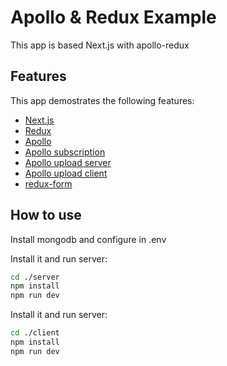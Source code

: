 # Apollo & Redux Example

This app is based Next.js with apollo-redux

## Features

This app demostrates the following features:

* [Next.js](https://github.com/zeit/next.js)
* [Redux](https://github.com/reactjs/redux)
* [Apollo](https://github.com/reactjs/redux)
* [Apollo subscription](https://github.com/Goluis/with-apollo-subscriptions)
* [Apollo upload server](https://github.com/jaydenseric/apollo-upload-server)
* [Apollo upload client](https://github.com/jaydenseric/apollo-upload-client)
* [redux-form](https://github.com/erikras/redux-form)

## How to use

Install mongodb and configure in .env

Install it and run server:

```bash
cd ./server
npm install
npm run dev
```

Install it and run server:

```bash
cd ./client
npm install
npm run dev
```
